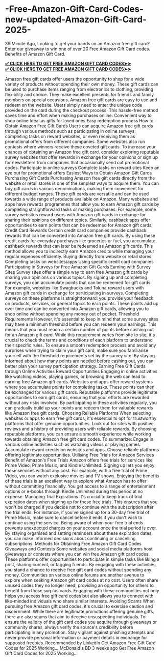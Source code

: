 # -Free-Amazon-Gift-Card-Codes-new-updated-Amazon-Gift-Card-2025-
39 Minute Ago, Looking to get your hands on an Amazon free gift card? Enter our giveaway to win one of over 20 Free Amazon Gift Card codes. Benefits of Amazon Gift Card.


**[✅ CLICK HERE TO GET FREE AMAZON GIFT CARD CODES➤➤](https://just.maglinzone.xyz/allgift-card/)**  
**[✅ CLICK HERE TO GET FREE AMAZON GIFT CARD CODES➤➤](https://just.maglinzone.xyz/allgift-card/)**

Amazon free gift cards offer users the opportunity to shop for a wide variety of products without spending their own money. These gift cards can be used to purchase items ranging from electronics to clothing, providing flexibility and choice. They make excellent presents for friends and family members on special occasions. Amazon free gift cards are easy to use and redeem on the website. Users simply need to enter the unique code provided on the card during the checkout process. This hassle-free method saves time and effort when making purchases online. Convenient way to shop online Ideal as gifts for loved ones Easy redemption process How to Obtain Amazon Free Gift Cards Users can acquire Amazon free gift cards through various methods such as participating in online surveys, completing tasks on reward websites, or even receiving them as promotional offers from different companies. Some websites also run contests where winners receive these coveted gift cards. To increase your chances of obtaining an Amazon free gift card, consider exploring reputable survey websites that offer rewards in exchange for your opinions or sign up for newsletters from companies that occasionally send out promotional codes. Participate in online surveys Complete tasks on reward sites Keep an eye out for promotional offers Easiest Ways to Obtain Amazon Gift Cards Purchasing Gift Cards Purchasing Amazon free gift cards directly from the website or retail stores is one of the simplest ways to acquire them. You can buy gift cards in various denominations, making them convenient for different budget ranges. These gift cards are versatile and can be used towards a wide range of products available on Amazon. Many websites and apps have rewards programmes that allow you to earn Amazon gift cards by completing straightforward tasks or making purchases. For example, some survey websites reward users with Amazon gift cards in exchange for sharing their opinions on different topics. Similarly, cashback apps offer opportunities to earn points that can be redeemed for Amazon gift cards. Credit Card Rewards Certain credit card companies provide cashback rewards that can be converted into Amazon free gift cards. By using these credit cards for everyday purchases like groceries or fuel, you accumulate cashback rewards that can later be redeemed as Amazon gift cards. This method allows you to indirectly earn Amazon credits while managing your regular expenses efficiently. Buying directly from website or retail stores Completing tasks on websites/apps Using specific credit card companies Participating in Surveys for Free Amazon Gift Cards Earning with Survey Sites Survey sites offer a simple way to earn free Amazon gift cards by sharing your opinions on various topics. By signing up and completing surveys, you can accumulate points that can be redeemed for gift cards. For example, websites like Swagbucks and Toluna reward users with Amazon gift cards in exchange for participating in surveys. Completing surveys on these platforms is straightforward: you provide your feedback on products, services, or general topics to earn points. These points add up over time and can be converted into Amazon gift cards, allowing you to shop online without spending any money out of pocket. Threshold Requirements However, it's essential to keep in mind that some survey sites may have a minimum threshold before you can redeem your earnings. This means that you must reach a certain number of points before cashing out for an Amazon gift card. While this requirement varies from site to site, it's crucial to check the terms and conditions of each platform to understand their specific rules. To ensure a smooth redemption process and avoid any surprises when trying to claim your gift card, make sure you familiarise yourself with the threshold requirements set by the survey site. By staying informed about how many points are needed before cashing out, you can better plan your survey participation strategy. Earning Free Gift Cards through Online Activities Reward Opportunities Engaging in online activities like watching videos, playing games, or browsing the web can lead to earning free Amazon gift cards. Websites and apps offer reward systems where you accumulate points for completing tasks. These points can then be exchanged for various gift cards. Reputable platforms provide legitimate opportunities to earn gift cards, ensuring that your efforts are rewarded without any risks involved. By participating in these activities regularly, you can gradually build up your points and redeem them for valuable rewards like Amazon free gift cards. Choosing Reliable Platforms When selecting websites or apps to earn free gift cards, it's essential to opt for trustworthy platforms that offer genuine opportunities. Look out for sites with positive reviews and a history of providing users with reliable rewards. By choosing reputable platforms, you can ensure a smooth experience while working towards obtaining Amazon free gift card codes. To summarize: Engage in various online activities such as watching videos or playing games. Accumulate reward credits on websites and apps. Choose reliable platforms offering legitimate opportunities. Utilising Free Trials for Amazon Services Benefit of Amazon's Free Trials Amazon offers free trials for services like Prime Video, Prime Music, and Kindle Unlimited. Signing up lets you enjoy these services without any cost. For example, with a free trial of Prime Video, you can watch exclusive movies and TV shows. Enjoying the benefits of these trials is an excellent way to explore what Amazon has to offer without committing financially. You get access to a range of entertainment options or e-books through Kindle Unlimited during this period at no expense. Managing Trial Expirations It's crucial to keep track of trial expiration dates when signing up for these free trials. This ensures that you won't be charged if you decide not to continue with the subscription after the trial ends. For instance, if you've signed up for a 30-day free trial of Prime Music, make sure to cancel before it ends if you don't wish to continue using the service. Being aware of when your free trial ends prevents unexpected charges on your account once the trial period is over. By staying organised and setting reminders about these expiration dates, you can make informed decisions about continuing or cancelling subscriptions. Methods for Obtaining Free Amazon Gift Card Codes Giveaways and Contests Some websites and social media platforms host giveaways or contests where you can win free Amazon gift card codes. These platforms offer opportunities to participate in simple tasks like liking a post, sharing content, or tagging friends. By engaging with these activities, you stand a chance to receive free gift card codes without spending any money. Communities on various online forums are another avenue to explore when seeking Amazon gift card codes at no cost. Users often share unused codes they no longer need, providing an opportunity for others to benefit from these surplus cards. Engaging with these communities not only helps you access free gift card codes but also allows you to connect with like-minded individuals who share similar interests. Avoiding Scams When pursuing free Amazon gift card codes, it's crucial to exercise caution and discernment. While there are legitimate promotions offering genuine gifts, there are also scams that aim to deceive unsuspecting individuals. To ensure the validity of the gift card codes you acquire through giveaways or community shares, always verify the source's credibility before participating in any promotion. Stay vigilant against phishing attempts and never provide personal information or payment details in exchange for supposed freebies. Recommended by LinkedIn Get Amazon Free Gift Card Codes for 2025 Working… McDonald's BD 3 weeks ago Get Free Amazon Gift Card Codes for 2025 Working…
